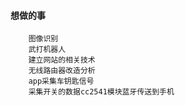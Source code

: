 #### 想做的事
        图像识别
        武打机器人
        建立网站的相关技术
        无线路由器改造分析
        app采集车钥匙信号
        采集开关的数据cc2541模块蓝牙传送到手机

